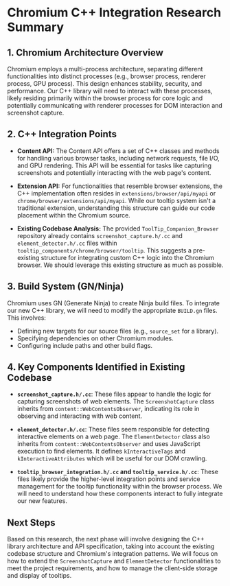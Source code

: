 # Chromium C++ Integration Research Summary

## 1. Chromium Architecture Overview
Chromium employs a multi-process architecture, separating different functionalities into distinct processes (e.g., browser process, renderer process, GPU process). This design enhances stability, security, and performance. Our C++ library will need to interact with these processes, likely residing primarily within the browser process for core logic and potentially communicating with renderer processes for DOM interaction and screenshot capture.

## 2. C++ Integration Points

*   **Content API:** The Content API offers a set of C++ classes and methods for handling various browser tasks, including network requests, file I/O, and GPU rendering. This API will be essential for tasks like capturing screenshots and potentially interacting with the web page's content.

*   **Extension API:** For functionalities that resemble browser extensions, the C++ implementation often resides in `extensions/browser/api/myapi` or `chrome/browser/extensions/api/myapi`. While our tooltip system isn't a traditional extension, understanding this structure can guide our code placement within the Chromium source.

*   **Existing Codebase Analysis:** The provided `ToolTip_Companion_Browser` repository already contains `screenshot_capture.h/.cc` and `element_detector.h/.cc` files within `tooltip_components/chrome/browser/tooltip`. This suggests a pre-existing structure for integrating custom C++ logic into the Chromium browser. We should leverage this existing structure as much as possible.

## 3. Build System (GN/Ninja)
Chromium uses GN (Generate Ninja) to create Ninja build files. To integrate our new C++ library, we will need to modify the appropriate `BUILD.gn` files. This involves:

*   Defining new targets for our source files (e.g., `source_set` for a library).
*   Specifying dependencies on other Chromium modules.
*   Configuring include paths and other build flags.

## 4. Key Components Identified in Existing Codebase

*   **`screenshot_capture.h/.cc`**: These files appear to handle the logic for capturing screenshots of web elements. The `ScreenshotCapture` class inherits from `content::WebContentsObserver`, indicating its role in observing and interacting with web content.

*   **`element_detector.h/.cc`**: These files seem responsible for detecting interactive elements on a web page. The `ElementDetector` class also inherits from `content::WebContentsObserver` and uses JavaScript execution to find elements. It defines `kInteractiveTags` and `kInteractiveAttributes` which will be useful for our DOM crawling.

*   **`tooltip_browser_integration.h/.cc` and `tooltip_service.h/.cc`**: These files likely provide the higher-level integration points and service management for the tooltip functionality within the browser process. We will need to understand how these components interact to fully integrate our new features.

## Next Steps

Based on this research, the next phase will involve designing the C++ library architecture and API specification, taking into account the existing codebase structure and Chromium's integration patterns. We will focus on how to extend the `ScreenshotCapture` and `ElementDetector` functionalities to meet the project requirements, and how to manage the client-side storage and display of tooltips.


